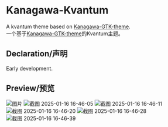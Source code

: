 # Kanagawa-Kvantum  
A kvantum theme based on [Kanagawa-GTK-theme](https://github.com/Fausto-Korpsvart/Kanagawa-GKT-Theme).  
一个基于[Kanagawa-GTK-theme](https://github.com/Fausto-Korpsvart/Kanagawa-GKT-Theme)的Kvantum主题。  

## Declaration/声明  
Early development.

## Preview/预览  
![图片](https://github.com/user-attachments/assets/4628a700-c094-467e-88aa-5fb4dc302682)
![截图 2025-01-16 16-46-05](https://github.com/user-attachments/assets/493a9947-78d2-48bd-9d94-cf7d4b44d4a1)
![截图 2025-01-16 16-46-11](https://github.com/user-attachments/assets/0796ddcb-adab-4d5d-a087-b89d25b19335)
![截图 2025-01-16 16-46-20](https://github.com/user-attachments/assets/82f52e27-d0cf-499f-8ccb-8a8373237a9b)
![截图 2025-01-16 16-46-28](https://github.com/user-attachments/assets/dc98edf1-3df4-4c65-adb6-82689499e917)
![截图 2025-01-16 16-46-39](https://github.com/user-attachments/assets/6899eb76-9dd9-454b-be2b-5c07779766e0)
